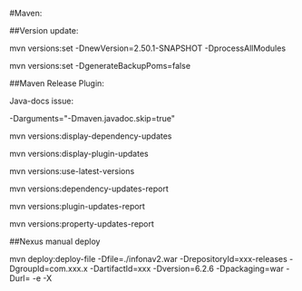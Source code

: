 #Maven:

##Version update:

mvn versions:set -DnewVersion=2.50.1-SNAPSHOT -DprocessAllModules
 

mvn versions:set -DgenerateBackupPoms=false

 

##Maven Release Plugin:

Java-docs issue:

-Darguments="-Dmaven.javadoc.skip=true"

 

mvn versions:display-dependency-updates

mvn versions:display-plugin-updates

mvn versions:use-latest-versions

mvn versions:dependency-updates-report

mvn versions:plugin-updates-report

mvn versions:property-updates-report

 

##Nexus manual deploy 

mvn deploy:deploy-file -Dfile=./infonav2.war -DrepositoryId=xxx-releases  -DgroupId=com.xxx.x -DartifactId=xxx -Dversion=6.2.6 -Dpackaging=war -Durl=<url> -e -X

